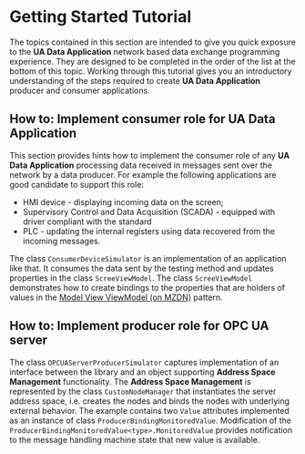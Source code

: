 # Getting Started Tutorial

The topics contained in this section are intended to give you quick exposure to the **UA Data Application** network based data exchange programming experience. They are designed to be completed in the order of the list at the bottom of this topic. Working through this tutorial gives you an introductory understanding of the steps required to create **UA Data Application** producer and consumer applications.

## How to: Implement consumer role for **UA Data Application**

This section provides hints how to implement the consumer role of any **UA Data Application** processing data received in messages sent over the network by a data producer. For example the following applications are good candidate to support this role:
* HMI device - displaying incoming data on the screen;
* Supervisory Control and Data Acquisition (SCADA) - equipped with driver compliant with the standard
* PLC - updating the internal registers using data recovered from the incoming messages.

The class `ConsumerDeviceSimulator` is an implementation of an application like that. It consumes the data sent by the testing method and updates properties in the class `ScreeViewModel`. The class `ScreeViewModel` demonstrates how to create bindings to the properties that are holders of values in the [Model View ViewModel (on MZDN)](https://msdn.microsoft.com/en-us/magazine/dd419663.aspx) pattern.

## How to: Implement producer role for OPC UA server

The class `OPCUAServerProducerSimulator` captures implementation of an interface between the library and an object supporting  **Address Space Management** functionality.
The **Address Space Management** is represented by the class `CustomNodeManager` that instantiates the server address space, i.e. creates the nodes and binds the nodes with underlying external behavior. The example contains two `Value` attributes implemented as an instance of class `ProducerBindingMonitoredValue`. Modification of the `ProducerBindingMonitoredValue<type>.MonitoredValue` provides notification to the message handling machine state that new value is available.
